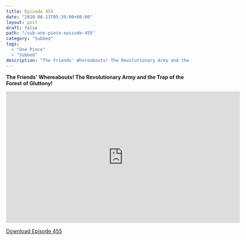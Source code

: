 ```yaml
---
title: Episode 455
date: "2010-06-13T05:30:00+00:00"
layout: post
draft: false
path: "/sub-one-piece-episode-455"
category: "Subbed"
tags:
  - "One Piece"
  - "Subbed"
description: "The Friends' Whereabouts! The Revolutionary Army and the Trap of the Forest of Gluttony!"
---
```


**The Friends' Whereabouts! The Revolutionary Army and the Trap of the Forest of Gluttony!**

<iframe width="640" height="360" src="https://www.rapidvideo.com/e/G6FRPET2EK" frameborder="0" marginwidth=0 marginheight=0 scrolling=no allowfullscreen></iframe>

<a href="http://ouo.io/qs/eCodkFEQ?s=https://rapidvid.to/d/https://www.rapidvideo.com/e/G6FRPET2EK">Download Episode 455</a>
